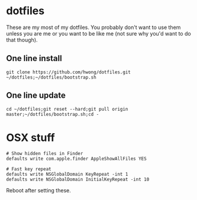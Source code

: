 # dotfiles

These are my most of my dotfiles. You probably don't want to use them unless you are me or you want to be like me (not sure why you'd want to do that though).

## One line install

    git clone https://github.com/hwong/dotfiles.git ~/dotfiles;~/dotfiles/bootstrap.sh

## One line update

    cd ~/dotfiles;git reset --hard;git pull origin master;~/dotfiles/bootstrap.sh;cd -

# OSX stuff

    # Show hidden files in Finder
    defaults write com.apple.finder AppleShowAllFiles YES

    # Fast key repeat
    defaults write NSGlobalDomain KeyRepeat -int 1
    defaults write NSGlobalDomain InitialKeyRepeat -int 10

Reboot after setting these.
